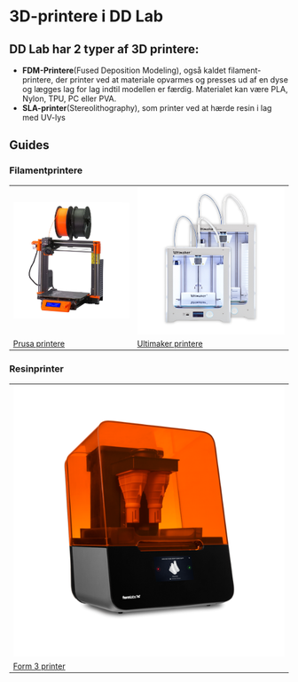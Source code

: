 # 3D-printere i DD Lab

## DD Lab har 2 typer af 3D printere:
- **FDM-Printere**(Fused Deposition Modeling), også kaldet filament-printere, der printer ved at materiale opvarmes og presses ud af en dyse og lægges lag for lag indtil modellen er færdig. Materialet kan være PLA, Nylon, TPU, PC eller PVA.
- **SLA-printer**(Stereolithography), som printer ved at hærde resin i lag med UV-lys

## Guides
### Filamentprintere

<table>
  <tr>
    <td><img src="Billeder/Prusa_i3_mk3.jpg" alt="Prusa printere"/></td>
    <td><img src="Billeder/3DPrint.png" alt="Ultimakerprintere"/></td>
  </tr>
  <tr>
  <td> <a href="/Prusa-Printere/">Prusa printere</a> </td>
  <td> <a href="/Ultimaker-Printere/">Ultimaker printere</a>  </td>
  </tr>
</table>

### Resinprinter

<table>
  <tr>
    <td><img src="Billeder/Form3.png" alt="Form 3"/></td>
  </tr>
  <tr>
  <td> <a href="/Form3-Printer/">Form 3 printer</a> </td>
  </tr>
</table>
